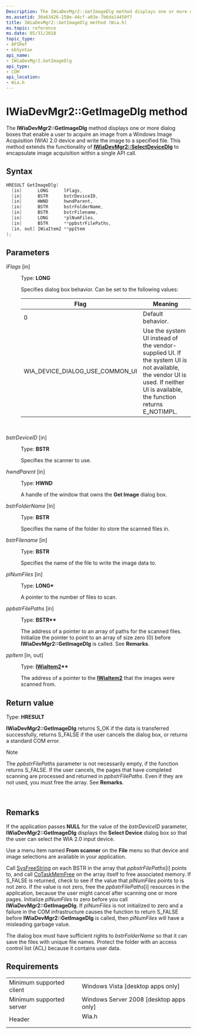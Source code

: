 ```yaml
---
Description: The IWiaDevMgr2::GetImageDlg method displays one or more dialog boxes that enable a user to acquire an image from a Windows Image Acquisition (WIA) 2.0 device and write the image to a specified file.
ms.assetid: 30a63426-150e-44cf-a03e-7b6da14450f7
title: IWiaDevMgr2::GetImageDlg method (Wia.h)
ms.topic: reference
ms.date: 05/31/2018
topic_type: 
- APIRef
- kbSyntax
api_name: 
- IWiaDevMgr2.GetImageDlg
api_type: 
- COM
api_location: 
- Wia.h
---
```


# IWiaDevMgr2::GetImageDlg method

The **IWiaDevMgr2::GetImageDlg** method displays one or more dialog boxes that enable a user to acquire an image from a Windows Image Acquisition (WIA) 2.0 device and write the image to a specified file. This method extends the functionality of [**IWiaDevMgr2::SelectDeviceDlg**](-wia-iwiadevmgr2-selectdevicedlg.md) to encapsulate image acquisition within a single API call.

## Syntax


```C++
HRESULT GetImageDlg(
  [in]      LONG      lFlags,
  [in]      BSTR      bstrDeviceID,
  [in]      HWND      hwndParent,
  [in]      BSTR      bstrFolderName,
  [in]      BSTR      bstrFilename,
  [in]      LONG      *plNumFiles,
  [in]      BSTR      **ppbstrFilePaths,
  [in, out] IWiaItem2 **ppItem
);
```



## Parameters

<dl> <dt>

*lFlags* \[in\]
</dt> <dd>

Type: **LONG**

Specifies dialog box behavior. Can be set to the following values:



| Flag                                 | Meaning                                                                                                                                                                     |
|--------------------------------------|-----------------------------------------------------------------------------------------------------------------------------------------------------------------------------|
| 0                                    | Default behavior.                                                                                                                                                           |
| WIA\_DEVICE\_DIALOG\_USE\_COMMON\_UI | Use the system UI instead of the vendor-supplied UI. If the system UI is not available, the vendor UI is used. If neither UI is available, the function returns E\_NOTIMPL. |



 

</dd> <dt>

*bstrDeviceID* \[in\]
</dt> <dd>

Type: **BSTR**

Specifies the scanner to use.

</dd> <dt>

*hwndParent* \[in\]
</dt> <dd>

Type: **HWND**

A handle of the window that owns the **Get Image** dialog box.

</dd> <dt>

*bstrFolderName* \[in\]
</dt> <dd>

Type: **BSTR**

Specifies the name of the folder ito store the scanned files in.

</dd> <dt>

*bstrFilename* \[in\]
</dt> <dd>

Type: **BSTR**

Specifies the name of the file to write the image data to.

</dd> <dt>

*plNumFiles* \[in\]
</dt> <dd>

Type: **LONG\***

A pointer to the number of files to scan.

</dd> <dt>

*ppbstrFilePaths* \[in\]
</dt> <dd>

Type: **BSTR\*\***

The address of a pointer to an array of paths for the scanned files. Initialize the pointer to point to an array of size zero (0) before **IWiaDevMgr2::GetImageDlg** is called. See **Remarks**.

</dd> <dt>

*ppItem* \[in, out\]
</dt> <dd>

Type: **[**IWiaItem2**](-wia-iwiaitem2.md)\*\***

The address of a pointer to the [**IWiaItem2**](-wia-iwiaitem2.md) that the images were scanned from.

</dd> </dl>

## Return value

Type: **HRESULT**

**IWiaDevMgr2::GetImageDlg** returns S\_OK if the data is transferred successfully, returns S\_FALSE if the user cancels the dialog box, or returns a standard COM error.

> [!Note]  
> The *ppbstrFilePaths* parameter is not necessarily empty, if the function returns S\_FALSE. If the user cancels, the pages that have completed scanning are processed and returned in *ppbstrFilePaths*. Even if they are not used, you must free the array. See **Remarks**.

 

## Remarks

If the application passes **NULL** for the value of the *bstrDeviceID* parameter, **IWiaDevMgr2::GetImageDlg** displays the **Select Device** dialog box so that the user can select the WIA 2.0 input device.

Use a menu item named **From scanner** on the **File** menu so that device and image selections are available in your application.

Call [SysFreeString](https://docs.microsoft.com/previous-versions/windows/desktop/api/oleauto/nf-oleauto-sysfreestring) on each BSTR in the array that *ppbstrFilePaths*\[i\] points to, and call [CoTaskMemFree](https://msdn.microsoft.com/en-us/library/ms680722(v=VS.85).aspx) on the array itself to free associated memory. If S\_FALSE is returned, check to see if the value that *plNumFiles* points to is not zero. If the value is not zero, free the *ppbstrFilePaths*\[i\] resources in the application, because the user might cancel after scanning one or more pages. Initialize *plNumFiles* to zero before you call **IWiaDevMgr2::GetImageDlg**. If *plNumFiles* is not initialized to zero and a failure in the COM infrastructure causes the function to return S\_FALSE before **IWiaDevMgr2::GetImageDlg** is called, then *plNumFiles* will have a misleading garbage value.

The dialog box must have sufficient rights to *bstrFolderName* so that it can save the files with unique file names. Protect the folder with an access control list (ACL) because it contains user data.

## Requirements



|                                     |                                                                                  |
|-------------------------------------|----------------------------------------------------------------------------------|
| Minimum supported client<br/> | Windows Vista \[desktop apps only\]<br/>                                   |
| Minimum supported server<br/> | Windows Server 2008 \[desktop apps only\]<br/>                             |
| Header<br/>                   | <dl> <dt>Wia.h</dt> </dl> |



 

 




